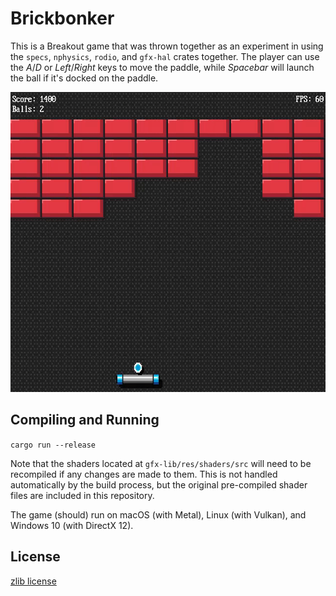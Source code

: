# Brickbonker

This is a Breakout game that was thrown together as an experiment in using the `specs`, `nphysics`, `rodio`, and `gfx-hal` crates together. The player can use the *A*/*D* or *Left*/*Right* keys to move the paddle, while *Spacebar* will launch the ball if it's docked on the paddle.

<p align="center">
  <img width="640" height="480" src="preview.gif">
</p>

## Compiling and Running
`cargo run --release`

Note that the shaders located at `gfx-lib/res/shaders/src` will need to be recompiled if any changes are made to them. This is not handled automatically by the build process, but the original pre-compiled shader files are included in this repository.

The game (should) run on macOS (with Metal), Linux (with Vulkan), and Windows 10 (with DirectX 12).

## License
[zlib license](LICENSE.md)